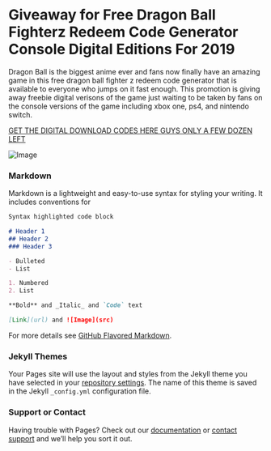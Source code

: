 # Giveaway for Free Dragon Ball Fighterz Redeem Code Generator Console Digital Editions For 2019

Dragon Ball is the biggest anime ever and fans now finally have an amazing game in this free dragon ball fighter z redeem code generator that is available to everyone who jumps on it fast enough. This promotion is giving away freebie digital verisons of the game just waiting to be taken by fans on the console versions of the game including xbox one, ps4, and nintendo switch.

[GET THE DIGITAL DOWNLOAD CODES HERE GUYS ONLY A FEW DOZEN LEFT](https://github.com/techymech/digitalcodes/edit/master/index.md)

![Image](https://i5.walmartimages.ca/images/Large/906/733/6000197906733.jpg)

### Markdown

Markdown is a lightweight and easy-to-use syntax for styling your writing. It includes conventions for

```markdown
Syntax highlighted code block

# Header 1
## Header 2
### Header 3

- Bulleted
- List

1. Numbered
2. List

**Bold** and _Italic_ and `Code` text

[Link](url) and ![Image](src)
```

For more details see [GitHub Flavored Markdown](https://guides.github.com/features/mastering-markdown/).

### Jekyll Themes

Your Pages site will use the layout and styles from the Jekyll theme you have selected in your [repository settings](https://github.com/techymech/digitalcodes/settings). The name of this theme is saved in the Jekyll `_config.yml` configuration file.

### Support or Contact

Having trouble with Pages? Check out our [documentation](https://help.github.com/categories/github-pages-basics/) or [contact support](https://github.com/contact) and we’ll help you sort it out.
